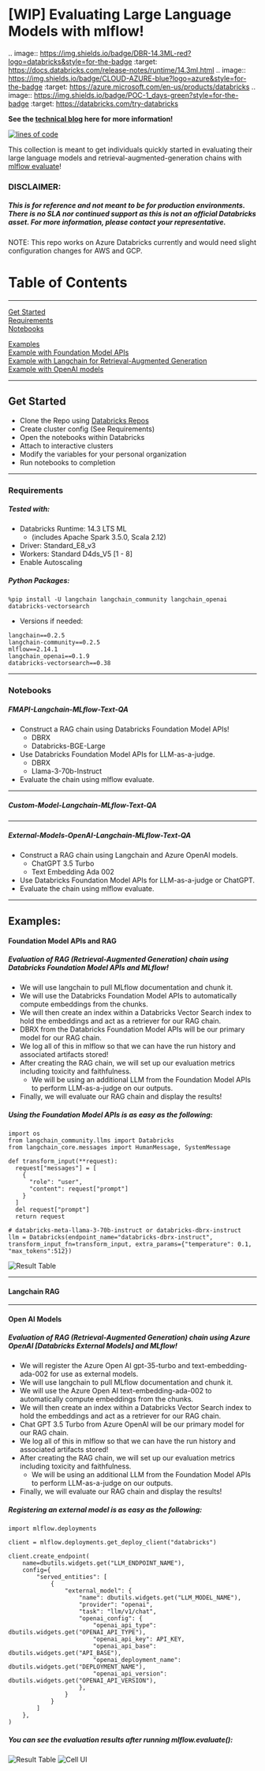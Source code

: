 
# [WIP] Evaluating Large Language Models with mlflow!

.. image:: https://img.shields.io/badge/DBR-14.3ML-red?logo=databricks&style=for-the-badge
   :target: https://docs.databricks.com/release-notes/runtime/14.3ml.html
.. image:: https://img.shields.io/badge/CLOUD-AZURE-blue?logo=azure&style=for-the-badge
   :target: https://azure.microsoft.com/en-us/products/databricks
.. image:: https://img.shields.io/badge/POC-1_days-green?style=for-the-badge
   :target: https://databricks.com/try-databricks

__See the [technical blog](https://community.databricks.com/t5/technical-blog/mlops-gym-evaluating-large-language-models-with-mlflow/ba-p/72815) here for more information!__

[![lines of code](https://tokei.rs/b1/https://github.com/willsmithDB/llm-evaluation-mlflow)]([https://codecov.io/github.com/willsmithDB/llm-evaluation-mlflow](https://github.com/willsmithDB/llm-evaluation-mlflow))

This collection is meant to get individuals quickly started in evaluating their large language models and retrieval-augmented-generation chains with [mlflow evaluate](https://mlflow.org/docs/latest/llms/llm-evaluate/index.html)!

### DISCLAIMER: 
##### This is for reference and not meant to be for production environments. There is no SLA nor continued support as this is not an official Databricks asset. For more information, please contact your representative.

NOTE: This repo works on Azure Databricks currently and would need slight configuration changes for AWS and GCP. 

# Table of Contents 

-----------

[Get Started](#get-started)  
[Requirements](#requirements)  
[Notebooks](#notebooks)  

[Examples](#examples)  
[Example with Foundation Model APIs](#foundation-model-apis-and-rag)    
[Example with Langchain for Retrieval-Augmented Generation](#langchain-rag)    
[Example with OpenAI models](#open-ai-models)   

-----------

## Get Started

- Clone the Repo using [Databricks Repos](https://learn.microsoft.com/en-us/azure/databricks/repos/)
- Create cluster config (See Requirements)
- Open the notebooks within Databricks 
- Attach to interactive clusters
- Modify the variables for your personal organization 
- Run notebooks to completion 

-----------

### Requirements

##### Tested with:
- Databricks Runtime: 14.3 LTS ML 
    - (includes Apache Spark 3.5.0, Scala 2.12)
- Driver: Standard_E8_v3  
- Workers: Standard D4ds_V5 [1 - 8]  
- Enable Autoscaling   

##### Python Packages:

`%pip install -U langchain langchain_community langchain_openai databricks-vectorsearch`

- Versions if needed:
```
langchain==0.2.5 
langchain-community==0.2.5 
mlflow==2.14.1 
langchain_openai==0.1.9 
databricks-vectorsearch==0.38
```
-----------

### Notebooks

##### FMAPI-Langchain-MLflow-Text-QA
- Construct a RAG chain using Databricks Foundation Model APIs! 
    - DBRX
    - Databricks-BGE-Large
- Use Databricks Foundation Model APIs for LLM-as-a-judge.
    - DBRX
    - Llama-3-70b-Instruct 
- Evaluate the chain using mlflow evaluate.
-----------
##### Custom-Model-Langchain-MLflow-Text-QA
-----------
##### External-Models-OpenAI-Langchain-MLflow-Text-QA
- Construct a RAG chain using Langchain and Azure OpenAI models. 
    - ChatGPT 3.5 Turbo
    - Text Embedding Ada 002
- Use Databricks Foundation Model APIs for LLM-as-a-judge or ChatGPT. 
- Evaluate the chain using mlflow evaluate. 
-----------
## Examples:  
#### Foundation Model APIs and RAG

##### Evaluation of RAG (Retrieval-Augmented Generation) chain using Databricks Foundation Model APIs and MLflow!

- We will use langchain to pull MLflow documentation and chunk it. 
- We will use the Databricks Foundation Model APIs to automatically compute embeddings from the chunks. 
- We will then create an index within a Databricks Vector Search index to hold the embeddings and act as a retriever for our RAG chain. 
- DBRX from the Databricks Foundation Model APIs will be our primary model for our RAG chain.
- We log all of this in mlflow so that we can have the run history and associated artifacts stored!
- After creating the RAG chain, we will set up our evaluation metrics including toxicity and faithfulness. 
  - We will be using an additional LLM from the Foundation Model APIs to perform LLM-as-a-judge on our outputs. 
- Finally, we will evaluate our RAG chain and display the results! 

##### Using the Foundation Model APIs is as easy as the following:

```
import os
from langchain_community.llms import Databricks
from langchain_core.messages import HumanMessage, SystemMessage

def transform_input(**request):
  request["messages"] = [
    {
      "role": "user",
      "content": request["prompt"]
    }
  ]
  del request["prompt"]
  return request

# databricks-meta-llama-3-70b-instruct or databricks-dbrx-instruct
llm = Databricks(endpoint_name="databricks-dbrx-instruct", transform_input_fn=transform_input, extra_params={"temperature": 0.1, "max_tokens":512})
```

![Result Table](./img/RAG_results.png)

-----------
#### Langchain RAG

-----------

#### Open AI Models 

##### Evaluation of RAG (Retrieval-Augmented Generation) chain using Azure OpenAI [Databricks External Models] and MLflow!

- We will register the Azure Open AI gpt-35-turbo and text-embedding-ada-002 for use as external models.
- We will use langchain to pull MLflow documentation and chunk it. 
- We will use the Azure Open AI text-embedding-ada-002 to automatically compute embeddings from the chunks. 
- We will then create an index within a Databricks Vector Search index to hold the embeddings and act as a retriever for our RAG chain. 
- Chat GPT 3.5 Turbo from Azure OpenAI will be our primary model for our RAG chain.
- We log all of this in mlflow so that we can have the run history and associated artifacts stored!
- After creating the RAG chain, we will set up our evaluation metrics including toxicity and faithfulness. 
  - We will be using an additional LLM from the Foundation Model APIs to perform LLM-as-a-judge on our outputs. 
- Finally, we will evaluate our RAG chain and display the results! 

##### Registering an external model is as easy as the following:

```
import mlflow.deployments

client = mlflow.deployments.get_deploy_client("databricks")

client.create_endpoint(
    name=dbutils.widgets.get("LLM_ENDPOINT_NAME"),
    config={
        "served_entities": [
            {
                "external_model": {
                    "name": dbutils.widgets.get("LLM_MODEL_NAME"),
                    "provider": "openai",
                    "task": "llm/v1/chat",
                    "openai_config": {
                        "openai_api_type": dbutils.widgets.get("OPENAI_API_TYPE"),
                        "openai_api_key": API_KEY,
                        "openai_api_base": dbutils.widgets.get("API_BASE"),
                        "openai_deployment_name": dbutils.widgets.get("DEPLOYMENT_NAME"),
                        "openai_api_version": dbutils.widgets.get("OPENAI_API_VERSION"),
                    },
                }
            }
        ]
    },
)
```

##### You can see the evaluation results after running mlflow.evaluate():

![Result Table](./img/external_model_table.png)
![Cell UI](./img/external_model_cell.png)
